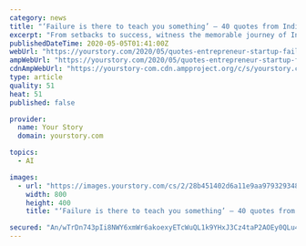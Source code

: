 ```yaml
---
category: news
title: "‘Failure is there to teach you something’ – 40 quotes from Indian startup journeys"
excerpt: "From setbacks to success, witness the memorable journey of Indian entrepreneurship in these quotes, excerpts and stories!"
publishedDateTime: 2020-05-05T01:41:00Z
webUrl: "https://yourstory.com/2020/05/quotes-entrepreneur-startup-failure-lesson-success"
ampWebUrl: "https://yourstory.com/2020/05/quotes-entrepreneur-startup-failure-lesson-success/amp"
cdnAmpWebUrl: "https://yourstory-com.cdn.ampproject.org/c/s/yourstory.com/2020/05/quotes-entrepreneur-startup-failure-lesson-success/amp"
type: article
quality: 51
heat: 51
published: false

provider:
  name: Your Story
  domain: yourstory.com

topics:
  - AI

images:
  - url: "https://images.yourstory.com/cs/2/28b451402d6a11e9aa979329348d4c3e/Resilience-1588605755955.png?fm=png&auto=format"
    width: 800
    height: 400
    title: "‘Failure is there to teach you something’ – 40 quotes from Indian startup journeys"

secured: "An/wTrDn743pIi8NWY6xmWr6akoexyETcWuQL1k9YHxJ3Cz4taP2AOEy0QLu4t4Ztor3cLz+oU3+Dm/tiGoUzSj41zm8HI+DPxHZOezLLIwdDTXFnLcirLutnvwshCKi1/EBLS/Sg8MjaFco32EPUr0QDRW+1sgEZsUjJb7gLoxUAEBKSdB2cv8HNBYnOBkmicJeEEtP27+8fhRoRjLiOLBSVTbA3BDBCBWVYKgHVtLx7OLcnbgnNcFb1x9Tm9VLpBI9wp56kQWDCf0rKVXOGEyDXn1Q3tGAVChuNijfta7Tp6hEQXrhQGrcozAt8o3b;d8g3djPpj+SQv1iwaopZPA=="
---
```


